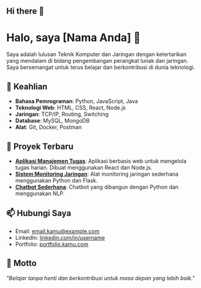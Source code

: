 ## Hi there 👋

<!--
**reksaardhana/reksaardhana** is a ✨ _special_ ✨ repository because its `README.md` (this file) appears on your GitHub profile.

Here are some ideas to get you started:

- 🔭 I’m currently working on ...
- 🌱 I’m currently learning ...
- 👯 I’m looking to collaborate on ...
- 🤔 I’m looking for help with ...
- 💬 Ask me about ...
- 📫 How to reach me: ...
- 😄 Pronouns: ...
- ⚡ Fun fact: ...
-->
# Halo, saya [Nama Anda] 👋

Saya adalah lulusan Teknik Komputer dan Jaringan dengan ketertarikan yang mendalam di bidang pengembangan perangkat lunak dan jaringan. Saya bersemangat untuk terus belajar dan berkontribusi di dunia teknologi.

## 🔧 Keahlian
- **Bahasa Pemrograman**: Python, JavaScript, Java
- **Teknologi Web**: HTML, CSS, React, Node.js
- **Jaringan**: TCP/IP, Routing, Switching
- **Database**: MySQL, MongoDB
- **Alat**: Git, Docker, Postman

## 🌱 Proyek Terbaru
- **[Aplikasi Manajemen Tugas](https://github.com/username/tugas-app)**: Aplikasi berbasis web untuk mengelola tugas harian. Dibuat menggunakan React dan Node.js.
- **[Sistem Monitoring Jaringan](https://github.com/username/monitoring-jaringan)**: Alat monitoring jaringan sederhana menggunakan Python dan Flask.
- **[Chatbot Sederhana](https://github.com/username/chatbot)**: Chatbot yang dibangun dengan Python dan menggunakan NLP.

## 📫 Hubungi Saya
- Email: [email.kamu@example.com](mailto:email.kamu@example.com)
- LinkedIn: [linkedin.com/in/username](https://linkedin.com/in/username)
- Portfolio: [portfolio.kamu.com](https://portfolio.kamu.com)

## 🌟 Motto
_"Belajar tanpa henti dan berkontribusi untuk masa depan yang lebih baik."_
